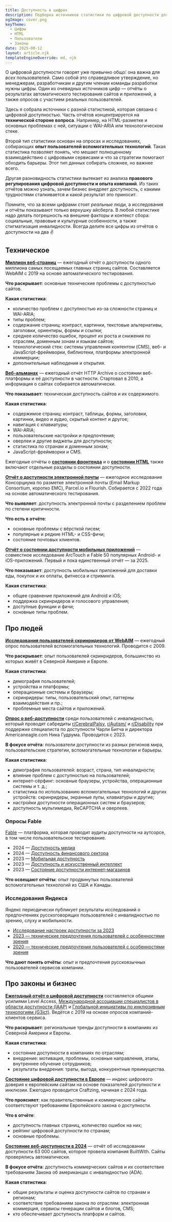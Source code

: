 ```yaml
---
title: Доступность в цифрах
description: Подборка источников статистики по цифровой доступности для разработчиков: технические отчёты, опросы пользователей, исследования бизнеса и правового регулирования.
ogImage: cover.png
keyTheme:
  - Цифры
  - HTML
  - Пользователи
  - Законы
date: 2025-08-12
layout: article.njk
templateEngineOverride: md, njk
---
```


О цифровой доступности говорят уже привычно общо́: она важна для *всех* пользователей. Само собой это справедливое утверждение, но менеджерам, разработчикам и другим членам команды разработки нужны цифры. Один из очевидных источников цифр — отчёты о результатах автоматического тестирования сайтов и приложений, а также опросов с участием реальных пользователей.

Здесь я собрала источники с разной статистикой, которая связана с цифровой доступностью. Часть отчётов концентрируется на **технической стороне вопроса**. Например, на HTML-разметке и основных проблемах с ней, ситуации с WAI-ARIA или технологическом стеке.

Второй тип статистики основан на опросах и исследованиях, собирающих **опыт пользователей вспомогательных технологий**. Такая статистика позволяет понять, что мешает полноценному взаимодействию с цифровыми сервисами и что за стратегии помогают обходить барьеры. Этот тип данных собирать сложнее, но важнее всего.

Другая разновидность статистики вытекает из анализа **правового регулирования цифровой доступности и опыта компаний**. Из таких отчётов можно узнать, зачем бизнес внедряет доступность, с какими трудностями сталкивается и какой результат это приносит.

Помните, что за всеми цифрами стоят *реальные* люди, а исследования и отчёты показывают только верхушку айсберга. В любой статистике надо делать погрешность на внешние факторы и контекст сбора: социальные, правовые и культурные особенности, а также стигматизация инвалидности. Всегда делите все цифры из отчётов о доступности на два ✌️

## Техническое

**[Миллион веб-страниц](https://webaim.org/projects/million/)** — ежегодный отчёт о доступности одного миллиона самых посещаемых главных страниц сайтов. Составляется WebAIM с 2019 на основе автоматического тестирования.

**Что раскрывает**: основные технические проблемы с доступностью сайтов.

**Какая статистика**:

- количество проблем с доступностью из-за сложности страниц и WAI-ARIA;
- типы проблем;
- содержание страниц: контраст, картинки, текстовые альтернативы, заголовки, ориентиры, формы и ссылки;
- среднее количество ошибок, процент их роста и снижения по отраслям, доменным зонам и языкам сайтов;
- технологический стек: системы управления контентом (CMS), веб- и JavaScript-фреймворки, библиотеки, платформы электронной коммерции;
- дополнительные наблюдения и открытия.

**[Веб-альманах](https://almanac.httparchive.org/en/)** — ежегодный отчёт HTTP Archive о состоянии веб-платформы и её доступности в частности. Стартовал в 2010, а информация о сайтах собирается автоматически.

**Что показывает**: техническая доступность сайтов и их содержимого.

**Какая статистика**:

- содержимое страниц: контраст, таблицы, формы, заголовки, картинки, видео и аудио, скрытый контент и другое;
- навигация с клавиатуры;
- WAI-ARIA;
- пользовательские настройки и предпочтения;
- оверлеи и другие виджеты для доступности;
- статистика по странам и доменным зонам;
- JavaScript-фреймворки и CMS.

Ежегодные отчёты о **[состоянии фронтенда](https://tsh.io/state-of-frontend/)** и о **[состоянии HTML](https://stateofhtml.com/en-US)** также включают отдельные разделы о состоянии доступности.

**[Отчёт о доступности электронной почты](https://emailmarkup.org/en/reports/accessibility/)** — ежегодное исследование Консорциума по разметке электронной почты (Email Markup Consortium, коротко EMC), Parcel.io и Flourish. Собирается с 2022 года на основе автоматического тестирования.

**Что выявляет**: доступность электронной почты с разделением проблем по степени критичности.

**Что есть в отчёте**:

- основные проблемы с вёрсткой писем;
- популярные и редкие HTML- и CSS-фичи;
- состояние почтовых клиентов.

**[Отчёт о состоянии доступности мобильных приложений](https://arctouch.com/state-of-mobile-app-accessibility)** — совместное исследование ArcTouch и Fable 50 популярных Android- и iOS-приложений. Первый и пока единственный отчёт — за 2025.

**Что показывает**: доступность мобильных приложений для доставки еды, покупок и их оплаты, фитнесса и стриминга.

**Какая статистика**:

- общее сравнение приложений для Android и iOS;
- поддержка скринридеров и голосового управления;
- доступные функции и фичи;
- основные типы проблем.

## Про людей

**[Исследования пользователей скринридеров от WebAIM](https://webaim.org/projects/screenreadersurvey10/)** — ежегодный опрос пользователей вспомогательных технологий. Проводится с 2009.

**Что раскрывает**: опыт пользователей скринридеров, большинство из которых живёт в Северной Америке и Европе.

**Какая статистика**:

- демография пользователей;
- устройства и платформы;
- операционные системы и браузеры;
- скринридеры: типы, пользовательский опыт, паттерны взаимодействия и пр.;
- проблемные места сайтов и приложений.

**[Опрос о веб-доступности](https://webaccessibilitysurvey.com/survey-results/)** среди пользователей с инвалидностью, который проводят сабредиты [r/CerebralPalsy](https://www.reddit.com/r/CerebralPalsy/), [r/Autism/](http://reddit.com/r/autism/) и [r/Disability](https://www.reddit.com/r/disability/) при поддержке специалиста по доступности Чарли Битча и директора Americaneagle.com Ника Гудрума. Проводится с 2023.

**В фокусе отчёта**: пользователи доступности из разных регионов мира, пользовательские стратегии, вспомогательные технологии и барьеры.

**Какая статистика**:

- демография пользователей: возраст, страна, тип инвалидности;
- влияние проблем с доступностью на пользователей;
- интернет-сёрфинг: основные браузеры, устройства, операционные системы и т. д.;
- статистика по использованию вспомогательных технологий и других устройств: скринридеры, экранные лупы, клавиатуры и другие;
- настройки доступности операционных систем и браузеров;
- доступность мультимедиа, ReCAPTCHA и оверлеев.

### Опросы Fable

[Fable](https://makeitfable.com/) — платформа, которая проводит аудиты доступности на аутсорсе, в том числе пользовательское тестирование.

- 2024 — [Доступность медиа](https://makeitfable.com/insights/media-accessibility/)
- 2024 — [Доступность финансового сектора](https://makeitfable.com/insights/accessibility-in-finance/)
- 2023 — [Мобильная доступность](https://makeitfable.com/insights/insights-mobile-accessibility/)
- 2023 — [Доступность и искусственный интеллект](https://makeitfable.com/article/insights-ai-and-accessibility/)
- 2023 — [Состояние доступности интернет-магазинов](https://makeitfable.com/insights/insights-the-state-of-online-shopping-for-people-with-disabilities/)

**Что освещают отчёты**: опыт продвинутых пользователей вспомогательных технологий из США и Канады.

### Исследования Яндекса

Яндекс периодически публикует результаты исследований о предпочтениях русскоговорящих пользователей с инвалидностью по зрению, слуху и мобильности.

- [Исследование настроек доступности за 2023](https://inclusion.yandex.ru/settingsresearch)
- [2023 — технические предпочтения пользователей с особенностями зрения](https://habr.com/ru/companies/yandex/articles/788740/)
- [2020 — технические предпочтения пользователей с особенностями зрения](https://habr.com/ru/companies/yandex/articles/515460/)

**Что дают понять отчёты**: опыт и предпочтения русскоязычных пользователей сервисов компании.

## Про законы и бизнес

**[Ежегодный отчёт о цифровой доступности](https://www.levelaccess.com/state-of-digital-accessibility/)** составляется общими усилиями Level Access, [Международной ассоциации специалистов в области доступности (IAAP)](https://www.accessibilityassociation.org/s/) и [Глобальной инициативы по инклюзивным технологиям (G3ict)](https://g3ict.org/). Ведётся с 2019 на основе опросов компаний-клиентов сервиса.

**Что раскрывает**: региональные тренды доступности в компаниях из Северной Америки и Европы.

**Какая статистика**:

- состояние доступности в компаниях по отраслям;
- внедрение: мотивация, проблемы, основные направления, этапы, внутреннее обучение сотрудников;
- результаты внедрения: траты, выгода, конкурентные преимущества.

**[Состояние цифровой доступности в Европе](https://www.digitaltrustindex.eu)** — индекс цифрового доверия к европейским сайтам на основе показателей доступности и инклюзии. Ежегодно проводится Craftzing, начиная с 2024 года.

**Что проясняет**: как правительственные и коммерческие сайты соответствуют требованиям Европейского закона о доступности.

**Что в отчёте**:

- доступность главных страниц, количество ошибок на них;
- рейтинг цифровой доступности по странам;
- основные проблемы.

**[Состояние веб-доступности в 2024](https://www.accessibilitychecker.org/research-papers/the-state-of-web-accessibility-in-2024-research-report/)** — отчёт об исследовании доступности 63 000 сайтов, которое провела компания BuiltWith. Сайты проверялись автоматически.

**В фокусе отчёта**: доступность коммерческих сайтов и их соответствие требованиям Закона об американцах с инвалидностью (ADA).

**Какая статистика**:

- общие результаты и оценка доступности сайтов по странам и регионам;
- соответствие требованиям закона по отраслям: электронная коммерция, сервисы генерации сайтов и блогов, CMS;
- кто обеспечивает доступность платформ и сайтов.
